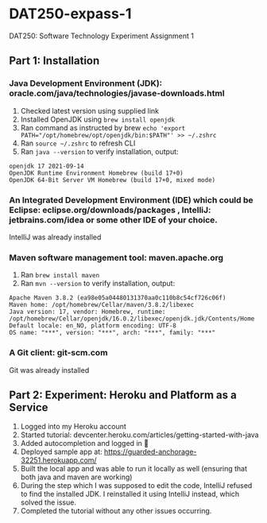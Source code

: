 # DAT250-expass-1
DAT250: Software Technology Experiment Assignment 1

## Part 1: Installation

### Java Development Environment (JDK): oracle.com/java/technologies/javase-downloads.html

1. Checked latest version using supplied link
2. Installed OpenJDK using `brew install openjdk`
3. Ran command as instructed by brew `echo 'export PATH="/opt/homebrew/opt/openjdk/bin:$PATH"' >> ~/.zshrc`
4. Ran `source ~/.zshrc` to refresh CLI
5. Ran `java --version` to verify installation, output:
```
openjdk 17 2021-09-14
OpenJDK Runtime Environment Homebrew (build 17+0)
OpenJDK 64-Bit Server VM Homebrew (build 17+0, mixed mode)
```
 
### An Integrated Development Environment (IDE) which could be Eclipse: eclipse.org/downloads/packages , IntelliJ: jetbrains.com/idea or some other IDE of your choice.

IntelliJ was already installed

### Maven software management tool: maven.apache.org

1. Ran `brew install maven`
2. Ran `mvn --version` to verify installation, output:
```
Apache Maven 3.8.2 (ea98e05a04480131370aa0c110b8c54cf726c06f)
Maven home: /opt/homebrew/Cellar/maven/3.8.2/libexec
Java version: 17, vendor: Homebrew, runtime: /opt/homebrew/Cellar/openjdk/16.0.2/libexec/openjdk.jdk/Contents/Home
Default locale: en_NO, platform encoding: UTF-8
OS name: "***", version: "***", arch: "***", family: "***"

```

### A Git client: git-scm.com

Git was already installed

## Part 2: Experiment: Heroku and Platform as a Service

1. Logged into my Heroku account
2. Started tutorial: devcenter.heroku.com/articles/getting-started-with-java
3. Added autocompletion and logged in 🚀
4. Deployed sample app at: https://guarded-anchorage-32251.herokuapp.com/
5. Built the local app and was able to run it locally as well (ensuring that both java and maven are working)
6. During the step which I was supposed to edit the code, IntelliJ refused to find the installed JDK. I reinstalled it using IntelliJ instead, which solved the issue.
7. Completed the tutorial without any other issues occurring.